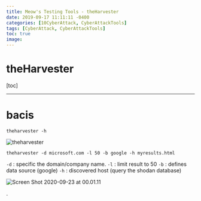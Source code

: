 ```yaml
---
title: Meow's Testing Tools - theHarvester
date: 2019-09-17 11:11:11 -0400
categories: [10CyberAttack, CyberAttackTools]
tags: [CyberAttack, CyberAttackTools]
toc: true
image:
---
```


# theHarvester

[toc]

---

# bacis

`theharvester -h`

![theharvester](https://i.imgur.com/GxxZgha.png)

`theharvester -d microsoft.com -l 50 -b google -h myresults.html`

`-d` : specific the domain/company name.
`-l` : limit result to 50
`-b` : defines data source (google)
`-h` : discovered host (query the shodan database)


![Screen Shot 2020-09-23 at 00.01.11](https://i.imgur.com/dGlsSyA.png)



.
